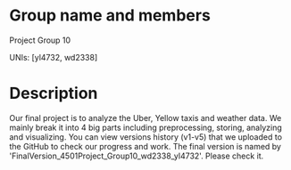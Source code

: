# Group name and members

Project Group 10

UNIs: [yl4732, wd2338]

# Description

Our final project is to analyze the Uber, Yellow taxis and weather data. We mainly break it into 4 big parts including preprocessing, storing, analyzing and visualizing. You can view versions history (v1-v5) that we uploaded to the GitHub to check our progress and work. 
The final version is named by 'FinalVersion_4501Project_Group10_wd2338_yl4732'. Please check it.

